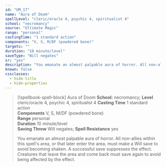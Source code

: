 ```yaml
---
id: "UM_17"
name: "Aura of Doom"
spellLevel: "cleric/oracle 4, psychic 4, spiritualist 4"
school: "necromancy"
source: "Ultimate Magic"
range: "personal"
castingTime: "1 standard action"
components: "V, S, M/DF (powdered bone)"
targets: ""
duration: "10 minute/level"
saveType: "Will negates"
sr: "yes"
description: "You emanate an almost palpable aura of horror. All non-allies within this spell's area, or that later enter the area, must make a Will save to avoid becoming shaken. A successful save suppresses the effect. Creatures that leave the area and come back must save again to avoid being affected by the effect."
known: false
cssclasses:
  - hide-title
  - hide-properties
---
```


> [!spellbook-spell-block] Aura of Doom
> **School:** necromancy; **Level** cleric/oracle 4, psychic 4, spiritualist 4
> **Casting Time** 1 standard action  
> **Components** V, S, M/DF (powdered bone)  
> **Range** personal  
> **Duration** 10 minute/level  
> **Saving Throw** Will negates; **Spell Resistance** yes
> 
> You emanate an almost palpable aura of horror. All non-allies within this spell's area, or that later enter the area, must make a Will save to avoid becoming shaken. A successful save suppresses the effect. Creatures that leave the area and come back must save again to avoid being affected by the effect.